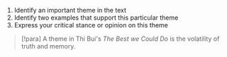 1. Identify an important theme in the text
2. Identify two examples that support this particular theme
3. Express your critical stance or opinion on this theme

> [!para]
> A theme in Thi Bui's *The Best we Could Do* is the volatility of truth and memory.